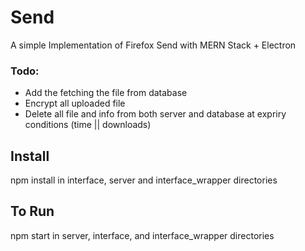 # Send
A simple Implementation of Firefox Send with MERN Stack + Electron

### Todo:
 - Add the fetching the file from database
 - Encrypt all uploaded file
 - Delete all file and info from both server and database at expriry conditions (time || downloads)

## Install
npm install in interface, server and interface_wrapper directories

## To Run
npm start in server, interface, and interface_wrapper directories
